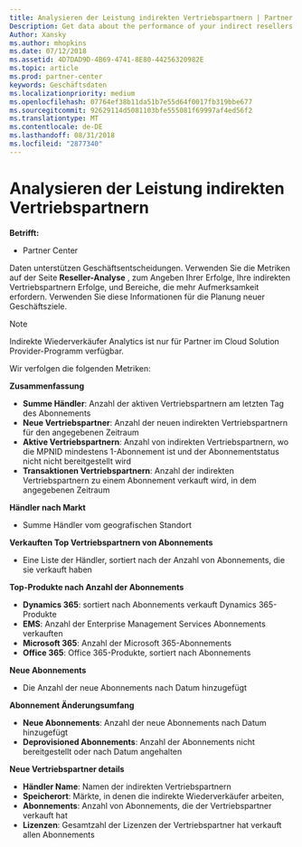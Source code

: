 ```yaml
---
title: Analysieren der Leistung indirekten Vertriebspartnern | Partner Center
Description: Get data about the performance of your indirect resellers.
Author: Xansky
ms.author: mhopkins
ms.date: 07/12/2018
ms.assetid: 4D7DAD9D-4B69-4741-8E80-44256320982E
ms.topic: article
ms.prod: partner-center
keywords: Geschäftsdaten
ms.localizationpriority: medium
ms.openlocfilehash: 07764ef38b11da51b7e55d64f0017fb319bbe677
ms.sourcegitcommit: 92629114d5081103bfe555081f69997af4ed56f2
ms.translationtype: MT
ms.contentlocale: de-DE
ms.lasthandoff: 08/31/2018
ms.locfileid: "2877340"
---
```

# <a name="analyze-indirect-resellers-performance"></a>Analysieren der Leistung indirekten Vertriebspartnern 

**Betrifft:**
- Partner Center

Daten unterstützen Geschäftsentscheidungen. Verwenden Sie die Metriken auf der Seite **Reseller-Analyse** , zum Angeben Ihrer Erfolge, Ihre indirekten Vertriebspartnern Erfolge, und Bereiche, die mehr Aufmerksamkeit erfordern. Verwenden Sie diese Informationen für die Planung neuer Geschäftsziele.

> [!NOTE]
> Indirekte Wiederverkäufer Analytics ist nur für Partner im Cloud Solution Provider-Programm verfügbar.

Wir verfolgen die folgenden Metriken:

**Zusammenfassung**  
 - **Summe Händler**: Anzahl der aktiven Vertriebspartnern am letzten Tag des Abonnements  
 - **Neue Vertriebspartner**: Anzahl der neuen indirekten Vertriebspartnern für den angegebenen Zeitraum  
 - **Aktive Vertriebspartnern**: Anzahl von indirekten Vertriebspartnern, wo die MPNID mindestens 1-Abonnement ist und der Abonnementstatus nicht nicht bereitgestellt wird  
 - **Transaktionen Vertriebspartnern**: Anzahl der indirekten Vertriebspartnern zu einem Abonnement verkauft wird, in dem angegebenen Zeitraum  

**Händler nach Markt**  
 - Summe Händler vom geografischen Standort  

**Verkauften Top Vertriebspartnern von Abonnements**
 - Eine Liste der Händler, sortiert nach der Anzahl von Abonnements, die sie verkauft haben  

**Top-Produkte nach Anzahl der Abonnements**  
 - **Dynamics 365**: sortiert nach Abonnements verkauft Dynamics 365-Produkte  
 - **EMS**: Anzahl der Enterprise Management Services Abonnements verkauften  
 - **Microsoft 365**: Anzahl der Microsoft 365-Abonnements  
 - **Office 365**: Office 365-Produkte, sortiert nach Abonnements  

**Neue Abonnements**  
 - Die Anzahl der neue Abonnements nach Datum hinzugefügt  

**Abonnement Änderungsumfang**  
 - **Neue Abonnements**: Anzahl der neue Abonnements nach Datum hinzugefügt  
 - **Deprovisioned Abonnements**: Anzahl der Abonnements nicht bereitgestellt oder nach Datum angehalten  

**Neue Vertriebspartner details**  
 - **Händler Name**: Namen der indirekten Vertriebspartnern  
 - **Speicherort**: Märkte, in denen die indirekte Wiederverkäufer arbeiten,  
 - **Abonnements**: Anzahl von Abonnements, die der Vertriebspartner verkauft hat  
 - **Lizenzen**: Gesamtzahl der Lizenzen der Vertriebspartner hat verkauft allen Abonnements  
  
  